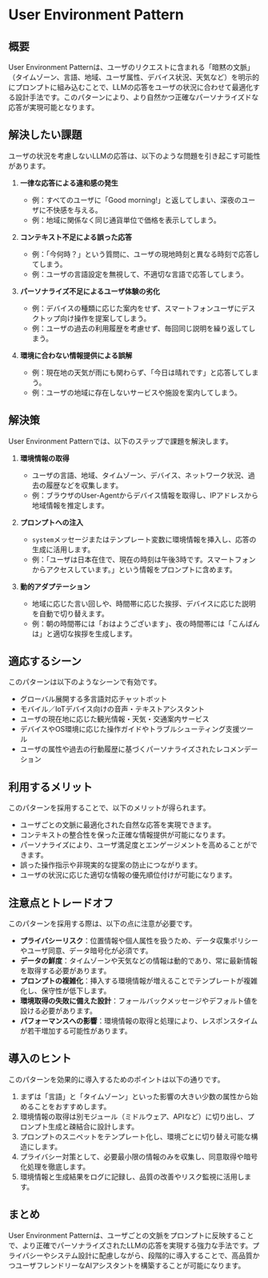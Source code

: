 # User Environment Pattern

## 概要
User Environment Patternは、ユーザのリクエストに含まれる「暗黙の文脈」（タイムゾーン、言語、地域、ユーザ属性、デバイス状況、天気など）を明示的にプロンプトに組み込むことで、LLMの応答をユーザの状況に合わせて最適化する設計手法です。このパターンにより、より自然かつ正確なパーソナライズドな応答が実現可能となります。

## 解決したい課題
ユーザの状況を考慮しないLLMの応答は、以下のような問題を引き起こす可能性があります。

1. **一律な応答による違和感の発生**
   - 例：すべてのユーザに「Good morning!」と返してしまい、深夜のユーザに不快感を与える。
   - 例：地域に関係なく同じ通貨単位で価格を表示してしまう。

2. **コンテキスト不足による誤った応答**
   - 例：「今何時？」という質問に、ユーザの現地時刻と異なる時刻で応答してしまう。
   - 例：ユーザの言語設定を無視して、不適切な言語で応答してしまう。

3. **パーソナライズ不足によるユーザ体験の劣化**
   - 例：デバイスの種類に応じた案内をせず、スマートフォンユーザにデスクトップ向け操作を提案してしまう。
   - 例：ユーザの過去の利用履歴を考慮せず、毎回同じ説明を繰り返してしまう。

4. **環境に合わない情報提供による誤解**
   - 例：現在地の天気が雨にも関わらず、「今日は晴れです」と応答してしまう。
   - 例：ユーザの地域に存在しないサービスや施設を案内してしまう。

## 解決策
User Environment Patternでは、以下のステップで課題を解決します。

1. **環境情報の取得**
   - ユーザの言語、地域、タイムゾーン、デバイス、ネットワーク状況、過去の履歴などを収集します。
   - 例：ブラウザのUser-Agentからデバイス情報を取得し、IPアドレスから地域情報を推定します。

2. **プロンプトへの注入**
   - `system`メッセージまたはテンプレート変数に環境情報を挿入し、応答の生成に活用します。
   - 例：「ユーザは日本在住で、現在の時刻は午後3時です。スマートフォンからアクセスしています。」という情報をプロンプトに含めます。

3. **動的アダプテーション**
   - 地域に応じた言い回しや、時間帯に応じた挨拶、デバイスに応じた説明を自動で切り替えます。
   - 例：朝の時間帯には「おはようございます」、夜の時間帯には「こんばんは」と適切な挨拶を生成します。

## 適応するシーン
このパターンは以下のようなシーンで有効です。

- グローバル展開する多言語対応チャットボット
- モバイル／IoTデバイス向けの音声・テキストアシスタント
- ユーザの現在地に応じた観光情報・天気・交通案内サービス
- デバイスやOS環境に応じた操作ガイドやトラブルシューティング支援ツール
- ユーザの属性や過去の行動履歴に基づくパーソナライズされたレコメンデーション

## 利用するメリット
このパターンを採用することで、以下のメリットが得られます。

- ユーザごとの文脈に最適化された自然な応答を実現できます。
- コンテキストの整合性を保った正確な情報提供が可能になります。
- パーソナライズにより、ユーザ満足度とエンゲージメントを高めることができます。
- 誤った操作指示や非現実的な提案の防止につながります。
- ユーザの状況に応じた適切な情報の優先順位付けが可能になります。

## 注意点とトレードオフ
このパターンを採用する際は、以下の点に注意が必要です。

- **プライバシーリスク**：位置情報や個人属性を扱うため、データ収集ポリシーやユーザ同意、データ暗号化が必須です。
- **データの鮮度**：タイムゾーンや天気などの情報は動的であり、常に最新情報を取得する必要があります。
- **プロンプトの複雑化**：挿入する環境情報が増えることでテンプレートが複雑化し、保守性が低下します。
- **環境取得の失敗に備えた設計**：フォールバックメッセージやデフォルト値を設ける必要があります。
- **パフォーマンスへの影響**：環境情報の取得と処理により、レスポンスタイムが若干増加する可能性があります。

## 導入のヒント
このパターンを効果的に導入するためのポイントは以下の通りです。

1. まずは「言語」と「タイムゾーン」といった影響の大きい少数の属性から始めることをおすすめします。
2. 環境情報の取得は別モジュール（ミドルウェア、APIなど）に切り出し、プロンプト生成と疎結合に設計します。
3. プロンプトのスニペットをテンプレート化し、環境ごとに切り替え可能な構造にします。
4. プライバシー対策として、必要最小限の情報のみを収集し、同意取得や暗号化処理を徹底します。
5. 環境情報と生成結果をログに記録し、品質の改善やリスク監視に活用します。

## まとめ
User Environment Patternは、ユーザごとの文脈をプロンプトに反映することで、より正確でパーソナライズされたLLMの応答を実現する強力な手法です。プライバシーやシステム設計に配慮しながら、段階的に導入することで、高品質かつユーザフレンドリーなAIアシスタントを構築することが可能になります。
